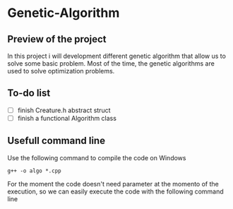 # Genetic-Algorithm

## Preview of the project
In this project i will development different genetic algorithm that allow us to solve some basic problem.
Most of the time, the genetic algorithms are used to solve optimization problems.

## To-do list
- [ ] finish Creature.h abstract struct
- [ ] finish a functional Algorithm class

## Usefull command line
Use the following command to compile the code on Windows
```
g++ -o algo *.cpp
```
For the moment the code doesn't need parameter at the momento of the execution, so we can easily execute the code with the following command line
